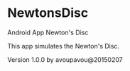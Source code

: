 # NewtonsDisc
Android App Newton's Disc

This app simulates the Newton's Disc.

Version 1.0.0
by avoupavou@20150207
